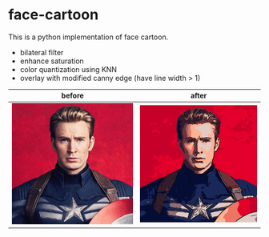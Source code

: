 # face-cartoon
This is a python implementation of face cartoon.  
* bilateral filter
* enhance saturation
* color quantization using KNN
* overlay with modified canny edge (have line width > 1)


before             |  after
:-------------------------:|:-------------------------:
![](https://github.com/samrere/face-cartoon/blob/main/images/captain.jpg)  |  ![](https://github.com/samrere/face-cartoon/blob/main/images/cartoon.jpg)  
